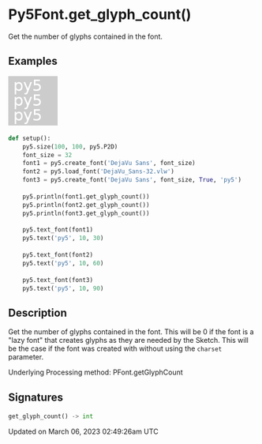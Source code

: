 # Py5Font.get_glyph_count()

Get the number of glyphs contained in the font.

## Examples

<div class="example-table">

<div class="example-row"><div class="example-cell-image">

![example picture for get_glyph_count()](/images/reference/Py5Font_get_glyph_count_0.png)

</div><div class="example-cell-code">

```python
def setup():
    py5.size(100, 100, py5.P2D)
    font_size = 32
    font1 = py5.create_font('DejaVu Sans', font_size)
    font2 = py5.load_font('DejaVu_Sans-32.vlw')
    font3 = py5.create_font('DejaVu Sans', font_size, True, 'py5')

    py5.println(font1.get_glyph_count())
    py5.println(font2.get_glyph_count())
    py5.println(font3.get_glyph_count())

    py5.text_font(font1)
    py5.text('py5', 10, 30)

    py5.text_font(font2)
    py5.text('py5', 10, 60)

    py5.text_font(font3)
    py5.text('py5', 10, 90)
```

</div></div>

</div>

## Description

Get the number of glyphs contained in the font. This will be 0 if the font is a "lazy font" that creates glyphs as they are needed by the Sketch. This will be the case if the font was created with [](sketch_create_font) without using the `charset` parameter.

Underlying Processing method: PFont.getGlyphCount

## Signatures

```python
get_glyph_count() -> int
```

Updated on March 06, 2023 02:49:26am UTC
